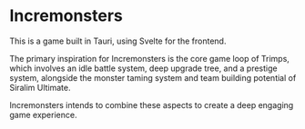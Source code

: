 # Incremonsters

This is a game built in Tauri, using Svelte for the frontend.

The primary inspiration for Incremonsters is the core game loop of Trimps, which involves an idle battle system, deep upgrade tree, and a prestige system, alongside the monster taming system and team building potential of Siralim Ultimate.

Incremonsters intends to combine these aspects to create a deep engaging game experience.
